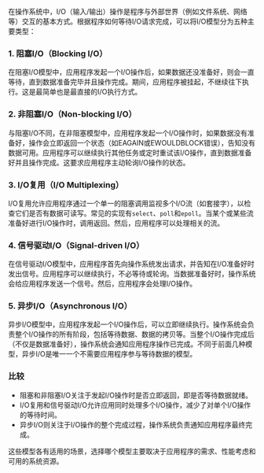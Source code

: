 在操作系统中，I/O（输入/输出）操作是程序与外部世界（例如文件系统、网络等）交互的基本方式。根据程序如何等待I/O请求完成，可以将I/O模型分为五种主要类型：

### 1. 阻塞I/O（Blocking I/O）

在阻塞I/O模型中，应用程序发起一个I/O操作后，如果数据还没准备好，则会一直等待，直到数据准备完毕并且操作完成。期间，应用程序被挂起，不继续往下执行。这是最简单也是最直接的I/O执行方式。

### 2. 非阻塞I/O（Non-blocking I/O）

与阻塞I/O不同，在非阻塞模型中，应用程序发起一个I/O操作时，如果数据没有准备好，操作会立即返回一个状态（如EAGAIN或EWOULDBLOCK错误），告知没有数据可用。应用程序可以继续执行其他任务或定时重试该I/O操作，直到数据准备好并且操作完成。这要求应用程序主动轮询I/O操作的状态。

### 3. I/O复用（I/O Multiplexing）

I/O复用允许应用程序通过一个单一的阻塞调用监视多个I/O流（如套接字），以检查它们是否有数据可读写。常见的实现有`select`、`poll`和`epoll`。当某个或某些流准备好进行I/O操作时，调用返回。然后，应用程序可以处理相关的流。

### 4. 信号驱动I/O（Signal-driven I/O）

在信号驱动I/O模型中，应用程序首先向操作系统发出请求，并告知在I/O准备好时发出信号。应用程序可以继续执行，不必等待或轮询。当数据准备好时，操作系统会给应用程序发送一个信号。然后，应用程序会处理I/O操作。

### 5. 异步I/O（Asynchronous I/O）

异步I/O模型中，应用程序发起一个I/O操作后，可以立即继续执行。操作系统会负责整个I/O操作的所有阶段，包括等待数据、数据的拷贝等。当整个I/O操作完成后（不仅是数据准备好），操作系统会通知应用程序操作已完成。不同于前面几种模型，异步I/O是唯一一个不需要应用程序参与等待数据的模型。

### 比较

- 阻塞和非阻塞I/O关注于发起I/O操作时是否立即返回，即是否等待数据就绪。
- I/O复用和信号驱动I/O允许应用同时处理多个I/O操作，减少了对单个I/O操作的等待时间。
- 异步I/O则关注于I/O操作的整个完成过程，操作系统负责通知应用程序最终完成。

这些模型各有适用的场景，选择哪个模型主要取决于应用程序的需求、性能考虑和可用的系统资源。

